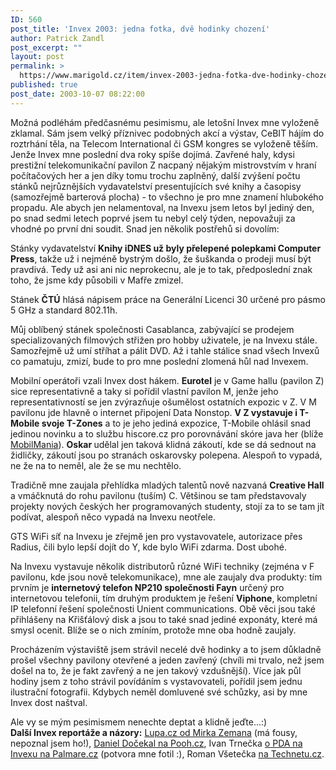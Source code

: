 ```yaml
---
ID: 560
post_title: 'Invex 2003: jedna fotka, dvě hodinky chození'
author: Patrick Zandl
post_excerpt: ""
layout: post
permalink: >
  https://www.marigold.cz/item/invex-2003-jedna-fotka-dve-hodinky-chozeni
published: true
post_date: 2003-10-07 08:22:00
---
```

<P>Možná podléhám předčasnému pesimismu, ale letošní Invex mne vyloženě zklamal. Sám jsem velký příznivec podobných akcí a výstav, CeBIT hájím do roztrhání těla, na Telecom International či GSM kongres se vyloženě těším. Jenže Invex mne poslední dva roky spíše dojímá. Zavřené haly, kdysi prestižní telekomunikační pavilon Z nacpaný nějakým mistrovstvím v hraní počítačových her a jen díky tomu trochu zaplněný, další zvýšení počtu stánků nejrůznějších vydavatelství presentujících své knihy a časopisy (samozřejmě barterová plocha) - to všechno je pro mne znamení hlubokého propadu. Ale abych jen nelamentoval, na Invexu jsem letos byl jediný den, po snad sedmi letech poprvé jsem tu nebyl celý týden, nepovažuji za vhodné po první dni soudit. Snad jen několik postřehů si dovolím:</P>
<P>Stánky vydavatelství <STRONG>Knihy iDNES už byly přelepené polepkami Computer Press</STRONG>, takže už i nejméně bystrým došlo, že šuškanda o prodeji musí být pravdivá. Tedy už asi ani nic neprokecnu, ale je to tak, předposlední znak toho, že jsme kdy působili v Mafře zmizel. </P>
<P>Stánek <STRONG>ČTÚ</STRONG> hlásá nápisem práce na Generální Licenci 30 určené pro pásmo 5 GHz a standard 802.11h.</P>
<P>Můj oblíbený stánek společnosti Casablanca, zabývající se prodejem specializovaných filmových střižen pro hobby uživatele, je na Invexu stále. Samozřejmě už umí stříhat a pálit DVD. Až i tahle stálice snad všech Invexů co pamatuju, zmizí, bude to pro mne poslední zlomená hůl nad Invexem. </P>
<P>Mobilní operátoři vzali Invex dost hákem. <STRONG>Eurotel</STRONG> je v Game hallu (pavilon Z) sice representativně a taky si pořídil vlastní pavilon M, jenže jeho representativností se jen zvýrazňuje ošumělost ostatních expozic v Z. V M pavilonu jde hlavně o internet připojení Data Nonstop. <STRONG>V Z vystavuje i T-Mobile svoje T-Zones</STRONG> a to je jeho jediná expozice, T-Mobile ohlásil snad jedinou novinku a to službu hiscore.cz pro porovnávání skóre java her (blíže <A href="http://www.mobilmania.cz/Bleskovky/AR.asp?ARI=105424" target=_blank>MobilMania</A>). <STRONG>Oskar </STRONG>udělal jen taková klidná zákoutí, kde se dá sednout na židličky, zákoutí jsou po stranách oskarovsky polepena. Alespoň to vypadá, ne že na to neměl, ale že se mu nechtělo. </P>
<P>Tradičně mne zaujala přehlídka mladých talentů nově nazvaná <STRONG>Creative Hall</STRONG> a vmáčknutá do rohu pavilonu (tuším) C. Většinou se tam představovaly projekty nových českých her programovaných studenty, stojí za to se tam jít podívat, alespoň něco vypadá na Invexu neotřele. </P>
<P>GTS WiFi síť na Invexu je zřejmě jen pro vystavovatele, autorizace přes Radius, čili bylo lepší dojít do Y, kde bylo WiFi zdarma. Dost ubohé. </P>
<P>Na Invexu vystavuje několik distributorů různé WiFi techniky (zejména v F pavilonu, kde jsou nově telekomunikace), mne ale zaujaly dva produkty: tím prvním je <STRONG>internetový telefon NP210 společnosti Fayn</STRONG> určený pro internetovou telefonii, tím druhým produktem je řešení <STRONG>Viphone</STRONG>, kompletní IP telefonní řešení společnosti Unient communications. Obě věci jsou také přihlášeny na Křišťálový disk a jsou to také snad jediné exponáty, které má smysl ocenit. Blíže se o nich zmíním, protože mne oba hodně zaujaly. </P>
<P>Procházením výstaviště jsem strávil necelé dvě hodinky a to jsem důkladně prošel všechny pavilony otevřené a jeden zavřený (chvíli mi trvalo, než jsem došel na to, že je fakt zavřený a ne jen takový vzdušnější). Více jak půl hodiny jsem z toho strávil povídáním s vystavovateli, pořídil jsem jednu ilustrační fotografii. Kdybych neměl domluvené své schůzky, asi by mne Invex dost naštval. </P>
<P>Ale vy se mým pesimismem nenechte deptat a klidně jeďte...:)<BR><STRONG>Další Invex reportáže a názory:</STRONG> <A href="http://www.lupa.cz/clanek.php3?show=3054" target=_blank>Lupa.cz od Mirka Zemana</A> (má fousy, nepoznal jsem ho!), <A href="http://www.pooh.cz/pooh/a.asp?a=2006728&amp;db=" target=_blank>Daniel Dočekal na Pooh.cz</A>, Ivan Trnečka <A href="http://palmare.idnes.cz/palmareport/pda_invex031007.html" target=_blank>o PDA na Invexu na Palmare.cz</A>&#160;(potvora mne fotil :), Roman Všetečka <A href="http://technet.idnes.cz/novinky/invex0304031007.html" target=_blank>na Technetu.cz</A>.</P>